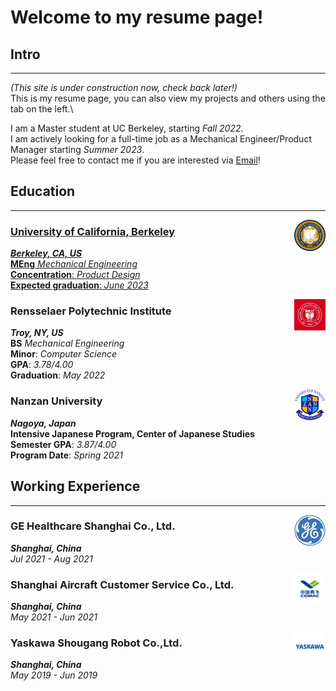 # Welcome to my resume page!
<!-- ### You can also [download as PDF](/files/Resume.pdf)! -->
## Intro
---
*(This site is under construction now, check back later!)*\
This is my resume page, you can also view my projects and others using the tab on the left.\

I am a Master student at UC Berkeley, starting *Fall 2022*.\
I am actively looking for a full-time job as a Mechanical Engineer/Product Manager starting *Summer 2023*.\
Please feel free to contact me if you are interested via <a href="mailto:yuxinhu@berkeley.edu">Email</a>!
## Education
---
<a href="https://www.berkeley.edu"><img align="right" src="/pics/berkeley.jfif" width="50" height="50" style="vertical-align: text-bottom;">
### University of California, Berkeley
***Berkeley, CA, US***\
**MEng** *Mechanical Engineering*\
**Concentration**: *Product Design*\
**Expected graduation**: *June 2023*

<a href="https://www.rpi.edu"><img align="right" src="/pics/rpi.jfif" width="50" height="50"></a>

### Rensselaer Polytechnic Institute
***Troy, NY, US***\
**BS** *Mechanical Engineering*\
**Minor**:  *Computer Science*\
**GPA**: *3.78/4.00*\
**Graduation**: *May 2022*

<a href="https://www.nanzan-u.ac.jp/English/"><img align="right" src="/pics/nanzan.png" width="50" height="50"></a>

### Nanzan University
***Nagoya, Japan***\
**Intensive Japanese Program, Center of Japanese Studies**\
**Semester GPA**: *3.87/4.00*\
**Program Date**: *Spring 2021*



## Working Experience
---

<a href="https://www.gehealthcare.com/"><img align="right" src="/pics/ge.jfif" width="50" height="50"></a>
### GE Healthcare Shanghai Co., Ltd.
***Shanghai, China***\
*Jul 2021 - Aug 2021*

<a href="http://sc.comac.cc/"><img align="right" src="/pics/comac.jfif" width="50" height="50"></a>
### Shanghai Aircraft Customer Service Co., Ltd.
***Shanghai, China***\
*May 2021 - Jun 2021*

<a href="https://www.ysr-motoman.cn/en/"><img align="right" src="/pics/yaskawa.jfif" width="50" height="50"></a>
### Yaskawa Shougang Robot Co.,Ltd.
***Shanghai, China***\
*May 2019 - Jun 2019*
